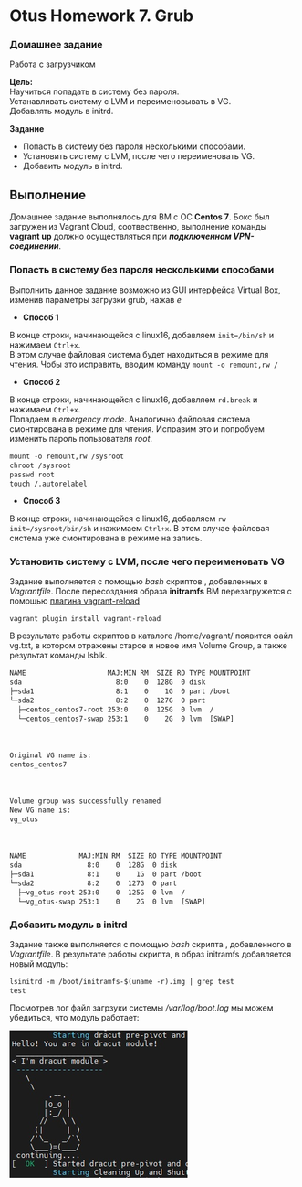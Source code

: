 # Otus Homework 7. Grub

### Домашнее задание
Работа с загрузчиком

**Цель:**  
Научиться попадать в систему без пароля.  
Устанавливать систему с LVM и переименовывать в VG.  
Добавлять модуль в initrd.  

**Задание**
- Попасть в систему без пароля несколькими способами.
- Установить систему с LVM, после чего переименовать VG.
- Добавить модуль в initrd.


## Выполнение
Домашнее задание выполнялось для ВМ с ОС **Centos 7**. Бокс был загружен из Vagrant Cloud, соотвественно, выполнение команды **vagrant up** должно осуществляться при ***подключенном VPN-соединении***.

### Попасть в систему без пароля несколькими способами

Выполнить данное задание возможно из GUI интерфейса Virtual Box, изменив параметры загрузки grub, нажав *e*
- **Способ 1**
  
В конце строки, начинающейся с linux16, добавляем `init=/bin/sh` и нажимаем `Ctrl+x`.  
В этом случае файловая система будет находиться в режиме для чтения. Чобы это исправить, вводим команду `mount -o remount,rw /`
- **Способ 2**
  
В конце строки, начинающейся с linux16, добавляем `rd.break` и нажимаем `Ctrl+x`.  
Попадаем в *emergency mode*. Аналогично файловая система смонтирована в режиме для чтения. Исправим это и попробуем изменить пароль пользователя *root*.
```
mount -o remount,rw /sysroot
chroot /sysroot
passwd root
touch /.autorelabel
```
- **Способ 3**
    
В конце строки, начинающейся с linux16, добавляем `rw init=/sysroot/bin/sh` и нажимаем `Ctrl+x`.
В этом случае файловая система уже смонтирована в режиме на запись.
### Установить систему с LVM, после чего переименовать VG

Задание выполняется с помощью *bash* скриптов , добавленных в *Vagrantfile*.
После пересоздания образа **initramfs** ВМ перезагружется с помощью [плагина vagrant-reload](https://github.com/aidanns/vagrant-reload)  
```
vagrant plugin install vagrant-reload
```
В результате работы скриптов в каталоге /home/vagrant/ появится файл vg.txt, в котором отражены старое и новое имя Volume Group, а также результат команды lsblk.

```
NAME                    MAJ:MIN RM  SIZE RO TYPE MOUNTPOINT
sda                       8:0    0  128G  0 disk
├─sda1                    8:1    0    1G  0 part /boot
└─sda2                    8:2    0  127G  0 part
  ├─centos_centos7-root 253:0    0  125G  0 lvm  /
  └─centos_centos7-swap 253:1    0    2G  0 lvm  [SWAP]



Original VG name is:
centos_centos7



Volume group was successfully renamed
New VG name is:
vg_otus



NAME             MAJ:MIN RM  SIZE RO TYPE MOUNTPOINT
sda                8:0    0  128G  0 disk
├─sda1             8:1    0    1G  0 part /boot
└─sda2             8:2    0  127G  0 part
  ├─vg_otus-root 253:0    0  125G  0 lvm  /
  └─vg_otus-swap 253:1    0    2G  0 lvm  [SWAP]
```

### Добавить модуль в initrd
Задание также выполняется с помощью *bash* скрипта , добавленного в *Vagrantfile*.
В результате работы скрипта, в образ initramfs добавляется новый модуль:
```
lsinitrd -m /boot/initramfs-$(uname -r).img | grep test
test
```
Посмотрев лог файл загрзуки системы */var/log/boot.log* мы можем убедиться, что модуль работает:  
  
![pinguin](pinguin.jpg)

